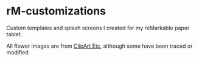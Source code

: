 # rM-customizations
Custom templates and splash screens I created for my reMarkable paper tablet.

All flower images are from [ClipArt Etc](https://etc.usf.edu/clipart), although some have been traced or modified.
